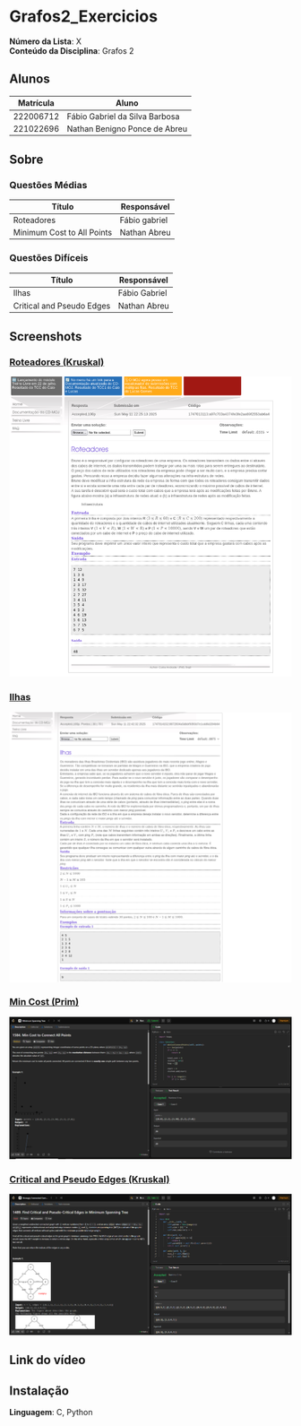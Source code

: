 # Grafos2_Exercicios

**Número da Lista**: X<br>
**Conteúdo da Disciplina**: Grafos 2<br>

## Alunos
|Matrícula | Aluno |
| -- | -- |
| 222006712 | Fábio Gabriel da Silva Barbosa |
| 221022696 | Nathan Benigno Ponce de Abreu |



## Sobre 


### Questões Médias
| Título | Responsável | 
| -- | -- | 
| Roteadores | Fábio gabriel | 
| Minimum Cost to All Points | Nathan Abreu | 



### Questões Difíceis
| Título | Responsável | 
| -- | -- | 
| Ilhas | Fábio Gabriel | 
| Critical and Pseudo Edges | Nathan Abreu | 


## Screenshots
### [Roteadores (Kruskal)](https://moj.naquadah.com.br/cgi-bin/questao.sh/monitores%23bee-roteadores)

![Roteadores](img/Roteadores_image.png)

### [Ilhas](https://moj.naquadah.com.br/cgi-bin/questao.sh/obi-problems%23obi2018f1pu_ilhas)

![Ilhas (dijkstra)](img/Ilhas_image.png)

### [Min Cost (Prim)](https://leetcode.com/problems/min-cost-to-connect-all-points/?envType=problem-list-v2&envId=minimum-spanning-tree)

![Min Cost](img/PRIM.PNG)

### [Critical and Pseudo Edges (Kruskal)](https://leetcode.com/problems/find-critical-and-pseudo-critical-edges-in-minimum-spanning-tree/?envType=problem-list-v2&envId=strongly-connected-component)

![Critical Edges](img/KRUSKAL.PNG)


## Link do vídeo

## Instalação 
**Linguagem**: C, Python <br>
